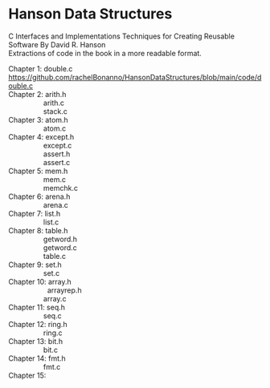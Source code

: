 # Hanson Data Structures
C Interfaces and Implementations Techniques for Creating Reusable Software By David R. Hanson <br>
Extractions of code in the book in a more readable format.<br>

Chapter 1: double.c https://github.com/rachelBonanno/HansonDataStructures/blob/main/code/double.c <br>
Chapter 2: arith.h <br>
&emsp; &emsp; &emsp; &nbsp; &nbsp; arith.c <br>
&emsp; &emsp; &emsp; &nbsp; &nbsp; stack.c <br>
Chapter 3: atom.h <br>
&emsp; &emsp; &emsp; &nbsp; &nbsp; atom.c  <br>
Chapter 4: except.h <br>
&emsp; &emsp; &emsp; &nbsp; &nbsp; except.c <br>
&emsp; &emsp; &emsp; &nbsp; &nbsp; assert.h <br>
&emsp; &emsp; &emsp; &nbsp; &nbsp; assert.c <br>
Chapter 5: mem.h <br>
&emsp; &emsp; &emsp; &nbsp; &nbsp; mem.c <br>
&emsp; &emsp; &emsp; &nbsp; &nbsp; memchk.c <br>
Chapter 6: arena.h <br>
&emsp; &emsp; &emsp; &nbsp; &nbsp; arena.c <br>
Chapter 7: list.h <br>
&emsp; &emsp; &emsp; &nbsp; &nbsp; list.c <br>
Chapter 8: table.h <br>
&emsp; &emsp; &emsp; &nbsp; &nbsp; getword.h <br>
&emsp; &emsp; &emsp; &nbsp; &nbsp; getword.c <br>
&emsp; &emsp; &emsp; &nbsp; &nbsp; table.c <br>
Chapter 9: set.h <br>
&emsp; &emsp; &emsp; &nbsp; &nbsp; set.c <br>
Chapter 10: array.h <br>
&emsp; &emsp; &emsp; &nbsp; &nbsp; &nbsp; arrayrep.h <br>
&emsp; &emsp; &emsp; &nbsp; &nbsp; array.c <br>
Chapter 11: seq.h <br>
&emsp; &emsp; &emsp; &nbsp; &nbsp; seq.c <br>
Chapter 12: ring.h <br>
&emsp; &emsp; &emsp; &nbsp; &nbsp; ring.c <br>
Chapter 13: bit.h <br>
&emsp; &emsp; &emsp; &nbsp; &nbsp; bit.c <br>
Chapter 14: fmt.h <br>
&emsp; &emsp; &emsp; &nbsp; &nbsp; fmt.c <br>
Chapter 15: <br>
&emsp; &emsp; &emsp; &nbsp; &nbsp; 
&emsp; &emsp; &emsp; &nbsp; &nbsp; 
&emsp; &emsp; &emsp; &nbsp; &nbsp; 
&emsp; &emsp; &emsp; &nbsp; &nbsp; 
&emsp; &emsp; &emsp; &nbsp; &nbsp; 
&emsp; &emsp; &emsp; &nbsp; &nbsp; 
&emsp; &emsp; &emsp; &nbsp; &nbsp; 
           
